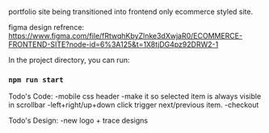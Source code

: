 portfolio site being transitioned into frontend only ecommerce styled site.

figma design refrence:
https://www.figma.com/file/fRtwqhKbyZlnke3dXwjaR0/ECOMMERCE-FRONTEND-SITE?node-id=6%3A125&t=1X8tjDG4pz92DRW2-1


In the project directory, you can run:
### `npm run start`

Todo's Code:
-mobile css header
-make it so selected item is always visible in scrollbar
-left+right/up+down click trigger next/previous item.
-checkout 

Todo's Design:
-new logo + trace designs